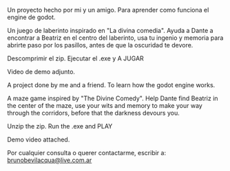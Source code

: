 Un proyecto hecho por mi y un amigo. Para aprender como funciona el engine de godot. 

Un juego de laberinto inspirado en "La divina comedia". Ayuda a Dante a encontrar a Beatriz en
el centro del laberinto, usa tu ingenio y memoria para abrirte paso por los pasillos, antes
de que la oscuridad te devore.

Descomprimir el zip. Ejecutar el .exe y A JUGAR

Video de demo adjunto.

A project done by me and a friend. To learn how the godot engine works. 

A maze game inspired by "The Divine Comedy". Help Dante find Beatriz in
the center of the maze, use your wits and memory to make your way through the corridors, before
that the darkness devours you.

Unzip the zip. Run the .exe and PLAY

Demo video attached.

Por cualquier consulta o querer contactarme, escribir a: 
brunobevilacqua@live.com.ar
